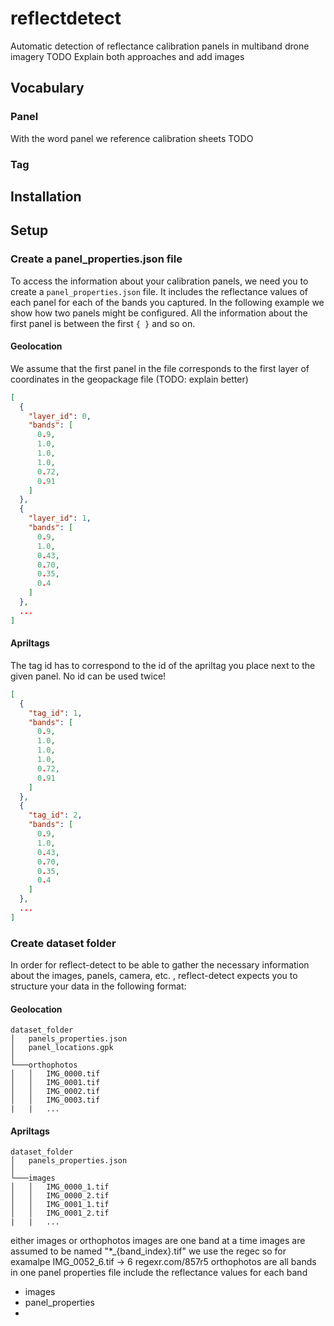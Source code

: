 # reflectdetect

Automatic detection of reflectance calibration panels in multiband drone imagery
TODO Explain both approaches and add images


## Vocabulary
### Panel
With the word panel we reference calibration sheets TODO
### Tag

## Installation
## Setup
### Create a panel_properties.json file
To access the information about your calibration panels, we need you to create a `panel_properties.json` file. It includes the reflectance values of each panel for each of the bands you captured.
In the following example we show how two panels might be configured. All the information about the first panel is between the first `{ }` and so on.
#### Geolocation
We assume that the first panel in the file corresponds to the first layer of coordinates in the geopackage file (TODO: explain better)

```json
[
  {
    "layer_id": 0,
    "bands": [
      0.9,
      1.0,
      1.0,
      1.0,
      0.72,
      0.91
    ]
  },
  {
    "layer_id": 1,
    "bands": [
      0.9,
      1.0,
      0.43,
      0.70,
      0.35,
      0.4
    ]
  },
  ...
]
````
#### Apriltags
The tag id has to correspond to the id of the apriltag you place next to the given panel. No id can be used twice!
```json
[
  {
    "tag_id": 1,
    "bands": [
      0.9,
      1.0,
      1.0,
      1.0,
      0.72,
      0.91
    ]
  },
  {
    "tag_id": 2,
    "bands": [
      0.9,
      1.0,
      0.43,
      0.70,
      0.35,
      0.4
    ]
  },
  ...
]
````
### Create dataset folder
In order for reflect-detect to be able to gather the necessary information about the images, panels, camera, etc. , reflect-detect expects you to structure your data in the following format:
#### Geolocation
```
dataset_folder
│   panels_properties.json
│   panel_locations.gpk
│
└───orthophotos
│   │   IMG_0000.tif
│   │   IMG_0001.tif
│   │   IMG_0002.tif
│   │   IMG_0003.tif
|   |   ...
```
#### Apriltags
```
dataset_folder
│   panels_properties.json
│   
└───images
│   │   IMG_0000_1.tif
│   │   IMG_0000_2.tif
│   │   IMG_0001_1.tif
│   │   IMG_0001_2.tif
|   |   ...
```

either images or orthophotos
images are one band at a time
images are assumed to be named "*_{band_index}.tif"
we use the regec
so for examalpe IMG_0052_6.tif -> 6
regexr.com/857r5
orthophotos are all bands in one
panel properties file
include the reflectance values for each band
   - images
   - panel_properties
   - 


